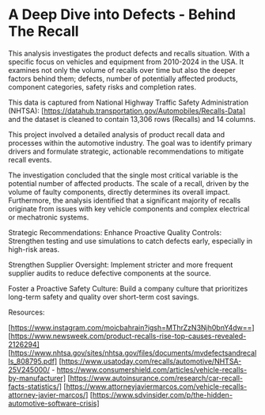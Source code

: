 # A Deep Dive into Defects - Behind The Recall
This analysis investigates the product defects and recalls situation. With a specific focus on vehicles and equipment from 2010-2024 in the USA. It examines not only the volume of recalls over time but also the deeper factors behind them; defects, number of potentially affected products, component categories, safety risks and completion rates.

This data is captured from National Highway Traffic Safety Administration (NHTSA): [https://datahub.transportation.gov/Automobiles/Recalls-Data] and the dataset is cleaned to contain 13,306 rows (Recalls) and 14 columns. 

This project involved a detailed analysis of product recall data and processes within the automotive industry. The goal was to identify primary drivers and formulate strategic, actionable recommendations to mitigate recall events.

The investigation concluded that the single most critical variable is the potential number of affected products. The scale of a recall, driven by the volume of faulty components, directly determines its overall impact. Furthermore, the analysis identified that a significant majority of recalls originate from issues with key vehicle components and complex electrical or mechatronic systems.

Strategic Recommendations:
Enhance Proactive Quality Controls: Strengthen testing and use simulations to catch defects early, especially in high-risk areas.

Strengthen Supplier Oversight: Implement stricter and more frequent supplier audits to reduce defective components at the source.

Foster a Proactive Safety Culture: Build a company culture that prioritizes long-term safety and quality over short-term cost savings.

Resources: 

[https://www.instagram.com/moicbahrain?igsh=MThrZzN3Njh0bnY4dw==]
[https://www.newsweek.com/product-recalls-rise-top-causes-revealed-2126294]
[https://www.nhtsa.gov/sites/nhtsa.gov/files/documents/mvdefectsandrecalls_808795.pdf]
[https://www.usatoday.com/recalls/automotive/NHTSA-25V245000/  - https://www.consumershield.com/articles/vehicle-recalls-by-manufacturer]
[https://www.autoinsurance.com/research/car-recall-facts-statistics/]
[https://www.attorneyjaviermarcos.com/vehicle-recalls-attorney-javier-marcos/]
[https://www.sdvinsider.com/p/the-hidden-automotive-software-crisis]

